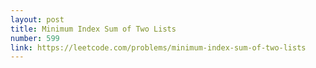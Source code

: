 ```yaml
---
layout: post
title: Minimum Index Sum of Two Lists
number: 599
link: https://leetcode.com/problems/minimum-index-sum-of-two-lists
---
```

